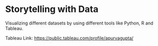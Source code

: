 # Storytelling with Data

Visualizing different datasets by using different tools like Python, R and Tableau.

Tableau Link: https://public.tableau.com/profile/apurvagupta/
